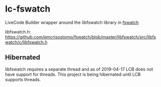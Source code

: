 # lc-fswatch
LiveCode Builder wrapper around the libfswatch library in [fswatch](https://github.com/emcrisostomo/fswatch)

libfswatch.h: https://github.com/emcrisostomo/fswatch/blob/master/libfswatch/src/libfswatch/c/libfswatch.h

## Hibernated

libfswatch requires a separate thread and as of 2019-04-17 LCB does not have support for threads. This project is being hibernated until LCB supports threads.

